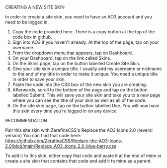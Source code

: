 CREATING A NEW SITE SKIN

In order to create a site skin, you need to have an AO3 account and you need to be logged in.

1. Copy the code provided here. There is a copy button at the top of the code box in github.
2. Sign into AO3 if you haven't already. At the top of the page, tap on your username.
3. From the dropdown menu that appears, tap on Dashboard.
4. On your Dashboard, tap on the link called Skins.
5. On the Skins page, tap on the button labelled Create Site Skin.
6. Give your site skin a unique title. I usually add my username or nickname to the end of my title in order to make it unique. You need a unique title in order to save your skin.
7. Paste the code into the CSS box of the new skin you are creating.
8. Afterwards, scroll to the bottom of the page and tap on the button labelled Submit. This will save your site skin and take you to a new page where you can see the title of your skin as well as all of the code.
9. On the site skin page, tap on the button labelled Use. You will now have this skin every time you're logged in on any device.

RECOMMENDATION 

Pair this site skin with ZerafinaCSS's Replace the AO3 Icons 2.0 (reversi version)
You can find that code here: https://github.com/ZerafinaCSS/Replace-the-AO3-Icons-2.0/blob/main/Replace_AO3_icons_2.0_blue-berry.css

To add it to this skin, either copy that code and paste it at the end of mine or create a site skin that contains that code and add it to mine as a parent. 
